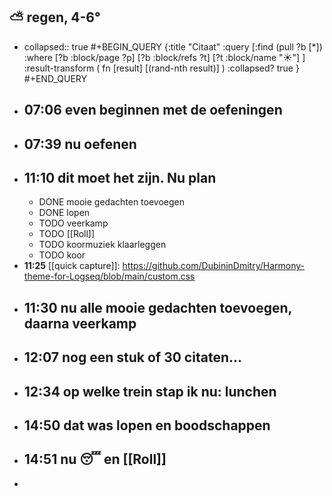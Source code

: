 ## ⛅ regen, 4-6°
- collapsed:: true
  #+BEGIN_QUERY 
  {:title "Citaat"
   :query [:find (pull ?b [*])
     :where 
       [?b :block/page ?p]
       [?b :block/refs ?t]
       [?t :block/name "☀️"]
   ]
   :result-transform ( fn [result] [(rand-nth result)] )
   :collapsed? true
  }
  #+END_QUERY
- ## 07:06 even beginnen met de oefeningen
- ## 07:39  nu oefenen
- ## 11:10 dit moet het zijn. Nu plan
	- DONE mooie gedachten toevoegen
	- DONE lopen
	- TODO veerkamp
	- TODO [[Roll]]
	- TODO koormuziek klaarleggen
	- TODO koor
- **11:25** [[quick capture]]:  https://github.com/DubininDmitry/Harmony-theme-for-Logseq/blob/main/custom.css
- ## 11:30 nu alle mooie gedachten toevoegen, daarna veerkamp
- ## 12:07  nog een stuk of 30 citaten...
- ## 12:34 op welke trein stap ik nu: lunchen
- ## 14:50 dat was lopen en boodschappen
- ## 14:51  nu 😴 en [[Roll]]
-